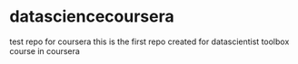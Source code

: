 # datasciencecoursera
test repo for coursera 
this is the first repo created for datascientist toolbox course in coursera
